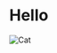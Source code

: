 # Hello
![Cat](https://es.mypet.com/wp-content/uploads/sites/23/2021/03/GettyImages-623368750-e1582816063521-1.jpg)
